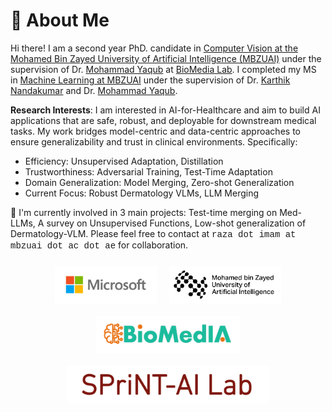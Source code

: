 # 🧐 About Me

Hi there! I am a second year PhD. candidate in [Computer Vision at the Mohamed Bin Zayed University of Artificial Intelligence (MBZUAI)](https://mbzuai.ac.ae/research/department/computer-vision-department/) under the supervision of Dr. [Mohammad Yaqub](https://scholar.google.co.uk/citations?user=9dfn5GkAAAAJ) at [BioMedia Lab](https://mbzuai-biomedia.com/biomedia/). I completed my MS in [Machine Learning at MBZUAI](https://mbzuai.ac.ae/research/department/machine-learning-department/) under the supervision of Dr. [Karthik Nandakumar](https://www.sprintai.org/nkarthik) and Dr. [Mohammad Yaqub](https://scholar.google.co.uk/citations?user=9dfn5GkAAAAJ).
<!-- I completed my bachelor's degree in [Computer Science at Aligarh Muslim University](https://www.amu.ac.in/department/computer-science) in July 2022, advised by Dr. [Faisal Anwer](https://scholar.google.com/citations?user=S-VW0mAAAAAJ&hl=en) and Dr. [Mohammad Nadeem](https://scholar.google.com/citations?user=yaEgXYMAAAAJ&hl=en). -->


<!-- Previously, I interned at Sony AI for half a year, focusing on AI security and model compression. Before that, I also interned at Tencent Youtu Lab for one year, exploring federated learning and adversarial attacks. -->

<!-- **Research Interests**: I am mainly interested in data-centric AI or data-driven machine learning, including data privacy, data security, data efficiency, and data-related applications. My research investigates how to elevate data-centric approaches to improving the performance of machine learning models. Previously, I focused on the following research topics:
- Data Efficiency: Data-Free Knowledge Distillation, Dataset Condensation
- Data Security: Adversarial Examples, Model Inversion
- Data Privacy: Membership Inference Attack
- Data-related Applications: Federated Learning, Imbalanced Learning, Continual Learning -->

**Research Interests**: I am interested in AI-for-Healthcare and aim to build AI applications that are safe, robust, and deployable for downstream medical tasks. My work bridges model-centric and data-centric approaches to ensure generalizability and trust in clinical environments. Specifically:
- Efficiency: Unsupervised Adaptation, Distillation
- Trustworthiness: Adversarial Training, Test-Time Adaptation
- Domain Generalization: Model Merging, Zero-shot Generalization
- Current Focus: Robust Dermatology VLMs, LLM Merging

🤔 I'm currently involved in 3 main projects: Test-time merging on Med-LLMs, A survey on Unsupervised Functions, Low-shot generalization of Dermatology-VLM. Please feel free to contact at <span style="font-family:'Courier New', monospace;">raza dot imam at mbzuai dot ac dot ae</span> for collaboration.


<div style="display: flex; justify-content: center; align-items: center; flex-wrap: wrap; gap: 20px; padding: 10px;">
    <img src="images/MS_logo.jpg" alt="Image 1" style="height: 60px; max-width: 100%;">
    <img src="images/MBZ_logo.png" alt="Image 2" style="height: 60px; max-width: 100%;">
    <img src="images/biomedia_logo.png" alt="Image 3" style="height: 60px; max-width: 100%;">
    <img src="images/sprintai_logo.png" alt="Image 4" style="height: 60px; max-width: 100%;">
</div>

